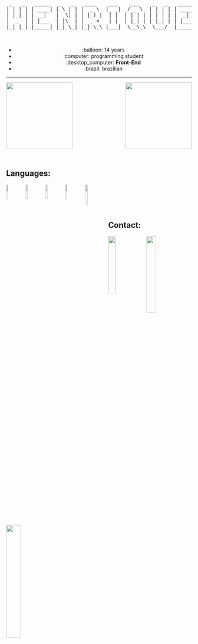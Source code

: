 <pre align="center">
 _   _   _____   _   _   ____    ___    ___    _   _   _____ 
| | | | | ____| | \ | | |  _ \  |_ _|  / _ \  | | | | | ____|
| |_| | |  _|   |  \| | | |_) |  | |  | | | | | | | | |  _|  
|  _  | | |___  | |\  | |  _ <   | |  | |_| | | |_| | | |___ 
|_| |_| |_____| |_| \_| |_| \_\ |___|  \__\_\  \___/  |_____|
                                                             

</pre>
<ul align="center">
  <li>:balloon: 14 years</li>
  <li>:computer: programming student</li>
  <li>:desktop_computer: <b>Front-End</b></li>
  <li>:brazil: brazilian</li>
</ul>


<hr>

  <a href="https://github.com/henriquecesar139">
  <img height="180rem" align="left" src="https://github-readme-stats.vercel.app/api?username=henriquecesar139&show_icons=true&theme=dark&include_all_commits=true&count_private=true">
  <img height="180rem" align="right" src="https://github-readme-stats.vercel.app/api/top-langs/?username=henriquecesar139&layout=compact&langs_count=7&theme=dark">
</a>
<br><br><br><br><br><br><br><br><br><br><br><br>

  
<h2>Languages:</h2>  
  
<img src="https://cdn.jsdelivr.net/gh/devicons/devicon/icons/html5/html5-original.svg" width="10%" align="left">  
  
<img src="https://cdn.jsdelivr.net/gh/devicons/devicon/icons/css3/css3-original.svg" width="10%" align="left">  

<img src="https://cdn.jsdelivr.net/gh/devicons/devicon/icons/javascript/javascript-original.svg" width="10%" align="left">

<img src="https://cdn.jsdelivr.net/gh/devicons/devicon/icons/c/c-original.svg" width="10%" align="left">

<img src="https://cdn.jsdelivr.net/gh/devicons/devicon/icons/python/python-original.svg" width="12%" align="left">

<br>
<br>
<br>
<br>
 
<h2>Contact: </h2>
<a href="mailto:henriquecesar1395@gmail.com">
  <img src="https://img.shields.io/badge/Gmail-D14836?style=for-the-badge&logo=gmail&logoColor=white" width="20%" align="left">
</a>

<a href="https://www.instagram.com/__henriquecs__/">
  <img src="https://img.shields.io/badge/Instagram-E4405F?style=for-the-badge&logo=instagram&logoColor=white" width="28%" align="left">
</a>

<a href="https://twitter.com/MRCATFAT">
  <img src="https://img.shields.io/badge/Twitter-1DA1F2?style=for-the-badge&logo=twitter&logoColor=white" width="23%" align="center">
</a>
